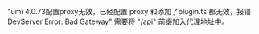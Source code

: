 "umi 4.0.73配置proxy无效，已经配置 proxy 和添加了plugin.ts 都无效，报错 DevServer Error: Bad Gateway"
需要将 "/api" 前缀加入代理地址中。
